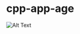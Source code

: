 # cpp-app-age
![Alt Text](https://cdn.discordapp.com/attachments/1116892701493829632/1172185323892113488/image.png?ex=655f65a7&is=654cf0a7&hm=6f2f652de59d752183e0684d6096356eac9fc4972a791d0398904cf7f082a7dd&)
